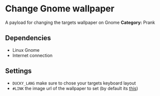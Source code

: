 # Change Gnome wallpaper

A payload for changing the targets wallpaper on Gnome
**Category:** Prank

## Dependencies
- Linux Gnome
- Internet connection

## Settings
- `DUCKY_LANG` make sure to chose your targets keyboard layout
- `#LINK` the image url of the wallpaper to set (by default its [this](https://pbs.twimg.com/tweet_video_thumb/GLJE0kIWkAE_ohg.jpg))
